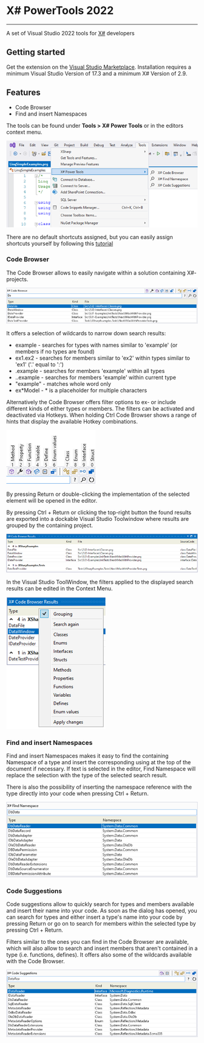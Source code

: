 # X# PowerTools 2022

---------------------------------------

A set of Visual Studio 2022 tools for [X#](https://www.xsharp.eu) developers

## Getting started

Get the extension on the [Visual Studio Marketplace](https://marketplace.visualstudio.com/items?itemName=InfomindsAG.XSharpPowerTools2022).
Installation requires a minimum Visual Studio Version of 17.3 and a minimum X# Version of 2.9.

## Features

- Code Browser
- Find and insert Namespaces

The tools can be found under **Tools > X# Power Tools** or in the editors context menu.

![X# Power Tools Commands](https://raw.githubusercontent.com/InfomindsAg/XSharpPowerTools/master/Images/ToolsMenu.PNG)

There are no default shortcuts assigned, but you can easily assign shortcuts  yourself by following this [tutorial](https://docs.microsoft.com/en-us/visualstudio/ide/identifying-and-customizing-keyboard-shortcuts-in-visual-studio?view=vs-2022)

### Code Browser

The Code Browser allows to easily navigate within a solution containing X#-projects.

![X# Code Browser](https://raw.githubusercontent.com/InfomindsAg/XSharpPowerTools/master/Images/CodeBrowser.PNG)

It offers a selection of wildcards to narrow down search results:

- example		- searches for types with names similar to 'example' (or members if no types are found)
- ex1.ex2		- searches for members similar to 'ex2' within types similar to 'ex1' ('.' equal to ':')
- .example	    - searches for members 'example' within all types
- ..example	    - searches for members 'example' within current type
- "example"     - matches whole word only
- ex*Model      - * is a placeholder for multiple characters

Alternatively the Code Browser offers filter options to ex- or include different kinds of either types or members. The filters can be activated and deactivated via Hotkeys. When holding Ctrl Code Browser shows a range of hints that display the available Hotkey combinations.

![X# Code Browser Filters](https://raw.githubusercontent.com/InfomindsAg/XSharpPowerTools/master/Images/CodeBrowserFilters.PNG)

By pressing Return or double-clicking the implementation of the selected element will be opened in the editor.

By pressing Ctrl + Return or clicking the top-right button the found results are exported into a dockable Visual Studio Toolwindow where results are grouped by the containing project.

![X# Code Browser ToolWindow](https://raw.githubusercontent.com/InfomindsAg/XSharpPowerTools/master/Images/CodeBrowserToolWindow.PNG)

In the Visual Studio ToolWindow, the filters applied to the displayed search results can be edited in the Context Menu.

![X# Code Browser ToolWindow Filters](https://raw.githubusercontent.com/InfomindsAg/XSharpPowerTools/master/Images/CodeBrowserToolWindowFilter.PNG)

### Find and insert Namespaces

Find and insert Namespaces makes it easy to find the containing Namespace of a type and insert the corresponding using at the top of the document if necessary. If text is selected in the editor, Find Namespace will replace the selection with the type of the selected search result.

There is also the possibility of inserting the namespace reference with the type directly into your code when pressing Ctrl + Return.

![X# Find Namespace](https://raw.githubusercontent.com/InfomindsAg/XSharpPowerTools/master/Images/FindNamespace.PNG)

### Code Suggestions

Code suggestions allow to quickly search for types and members available and insert their name into your code. As soon as the dialog has opened, you can search for types and either insert a type's name into your code by pressing Return or go on to search for members within the selected type by pressing Ctrl + Return. 

Filters similar to the ones you can find in the Code Browser are available, which will also allow to search and insert members that aren't contained in a type (i.e. functions, defines). It offers also some of the wildcards available with the Code Browser.

![X# Code Suggestions](https://raw.githubusercontent.com/InfomindsAg/XSharpPowerTools/master/Images/CodeSuggestions.PNG)